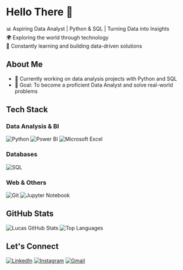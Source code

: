 # Hello There 👋

📊 Aspiring Data Analyst | Python & SQL | Turning Data into Insights  
🌍 Exploring the world through technology  
🚀 Constantly learning and building data-driven solutions  

## About Me

- 🔭 Currently working on data analysis projects with Python and SQL
- 🎯 Goal: To become a proficient Data Analyst and solve real-world problems

## Tech Stack

### Data Analysis & BI
![Python](https://img.shields.io/badge/python-3670A0?style=for-the-badge&logo=python&logoColor=ffdd54)
![Power BI](https://img.shields.io/badge/Power_BI-FFB000?style=for-the-badge&logo=powerbi&logoColor=white)
![Microsoft Excel](https://img.shields.io/badge/Excel-217346?style=for-the-badge&logo=microsoftexcel&logoColor=white)

### Databases
![SQL](https://img.shields.io/badge/SQL-4479A1?style=for-the-badge&logo=postgresql&logoColor=white)

### Web & Others
![Git](https://img.shields.io/badge/git-%23F05033.svg?style=for-the-badge&logo=git&logoColor=white)
![Jupyter Notebook](https://img.shields.io/badge/jupyter-%23FA0F00.svg?style=for-the-badge&logo=jupyter&logoColor=white)

## GitHub Stats

![Lucas GitHub Stats](https://github-readme-stats.vercel.app/api?username=sanches8&show_icons=true&theme=github_dark)
![Top Languages](https://github-readme-stats.vercel.app/api/top-langs/?username=sanches8&layout=compact&theme=github_dark)

## Let's Connect

[![LinkedIn](https://img.shields.io/badge/linkedin-%230077B5.svg?style=for-the-badge&logo=linkedin&logoColor=white)](https://www.linkedin.com/in/lucassanches89)
[![Instagram](https://img.shields.io/badge/Instagram-%23E4405F.svg?style=for-the-badge&logo=Instagram&logoColor=white)](https://www.instagram.com/o_sanchess0?igsh=ejkyd2Q5N2FzN2k1)
[![Gmail](https://img.shields.io/badge/Gmail-D14836?style=for-the-badge&logo=gmail&logoColor=white)](mailto:lucasmp.sanches@gmail.com)
